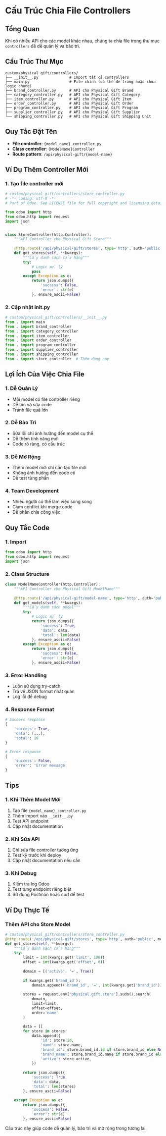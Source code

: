 # Cấu Trúc Chia File Controllers

## Tổng Quan
Khi có nhiều API cho các model khác nhau, chúng ta chia file trong thư mục `controllers` để dễ quản lý và bảo trì.

## Cấu Trúc Thư Mục
```
custom/physical_gift/controllers/
├── __init__.py              # Import tất cả controllers
├── main.py                  # File chính (có thể để trống hoặc chứa logic chung)
├── brand_controller.py      # API cho Physical Gift Brand
├── category_controller.py   # API cho Physical Gift Category
├── item_controller.py       # API cho Physical Gift Item
├── order_controller.py      # API cho Physical Gift Order
├── program_controller.py    # API cho Physical Gift Program
├── supplier_controller.py   # API cho Physical Gift Supplier
└── shipping_controller.py   # API cho Physical Gift Shipping Unit
```

## Quy Tắc Đặt Tên
- **File controller**: `{model_name}_controller.py`
- **Class controller**: `{ModelName}Controller`
- **Route pattern**: `/api/physical-gift/{model-name}`

## Ví Dụ Thêm Controller Mới

### 1. Tạo file controller mới
```python
# custom/physical_gift/controllers/store_controller.py
# -*- coding: utf-8 -*-
# Part of Odoo. See LICENSE file for full copyright and licensing details.

from odoo import http
from odoo.http import request
import json


class StoreController(http.Controller):
    """API Controller cho Physical Gift Store"""
    
    @http.route('/api/physical-gift/stores', type='http', auth='public', methods=['GET'], csrf=False)
    def get_stores(self, **kwargs):
        """Lấy danh sách cửa hàng"""
        try:
            # Logic xử lý
            pass
        except Exception as e:
            return json.dumps({
                'success': False,
                'error': str(e)
            }, ensure_ascii=False)
```

### 2. Cập nhật __init__.py
```python
# custom/physical_gift/controllers/__init__.py
from . import main
from . import brand_controller
from . import category_controller
from . import item_controller
from . import order_controller
from . import program_controller
from . import supplier_controller
from . import shipping_controller
from . import store_controller  # Thêm dòng này
```

## Lợi Ích Của Việc Chia File

### 1. Dễ Quản Lý
- Mỗi model có file controller riêng
- Dễ tìm và sửa code
- Tránh file quá lớn

### 2. Dễ Bảo Trì
- Sửa lỗi chỉ ảnh hưởng đến model cụ thể
- Dễ thêm tính năng mới
- Code rõ ràng, có cấu trúc

### 3. Dễ Mở Rộng
- Thêm model mới chỉ cần tạo file mới
- Không ảnh hưởng đến code cũ
- Dễ test từng phần

### 4. Team Development
- Nhiều người có thể làm việc song song
- Giảm conflict khi merge code
- Dễ phân chia công việc

## Quy Tắc Code

### 1. Import
```python
from odoo import http
from odoo.http import request
import json
```

### 2. Class Structure
```python
class ModelNameController(http.Controller):
    """API Controller cho Physical Gift ModelName"""
    
    @http.route('/api/physical-gift/model-name', type='http', auth='public', methods=['GET'], csrf=False)
    def get_models(self, **kwargs):
        """Lấy danh sách model"""
        try:
            # Logic xử lý
            return json.dumps({
                'success': True,
                'data': data,
                'total': len(data)
            }, ensure_ascii=False)
        except Exception as e:
            return json.dumps({
                'success': False,
                'error': str(e)
            }, ensure_ascii=False)
```

### 3. Error Handling
- Luôn sử dụng try-catch
- Trả về JSON format nhất quán
- Log lỗi để debug

### 4. Response Format
```python
# Success response
{
    'success': True,
    'data': [...],
    'total': 10
}

# Error response
{
    'success': False,
    'error': 'Error message'
}
```

## Tips

### 1. Khi Thêm Model Mới
1. Tạo file `{model_name}_controller.py`
2. Thêm import vào `__init__.py`
3. Test API endpoint
4. Cập nhật documentation

### 2. Khi Sửa API
1. Chỉ sửa file controller tương ứng
2. Test kỹ trước khi deploy
3. Cập nhật documentation nếu cần

### 3. Khi Debug
1. Kiểm tra log Odoo
2. Test từng endpoint riêng biệt
3. Sử dụng Postman hoặc curl để test

## Ví Dụ Thực Tế

### Thêm API cho Store Model
```python
# custom/physical_gift/controllers/store_controller.py
@http.route('/api/physical-gift/stores', type='http', auth='public', methods=['GET'], csrf=False)
def get_stores(self, **kwargs):
    """Lấy danh sách cửa hàng"""
    try:
        limit = int(kwargs.get('limit', 100))
        offset = int(kwargs.get('offset', 0))
        
        domain = [('active', '=', True)]
        
        if kwargs.get('brand_id'):
            domain.append(('brand_id', '=', int(kwargs.get('brand_id'))))
        
        stores = request.env['physical.gift.store'].sudo().search(
            domain, 
            limit=limit, 
            offset=offset,
            order='name'
        )
        
        data = []
        for store in stores:
            data.append({
                'id': store.id,
                'name': store.name,
                'brand_id': store.brand_id.id if store.brand_id else None,
                'brand_name': store.brand_id.name if store.brand_id else None,
                'active': store.active,
            })
        
        return json.dumps({
            'success': True,
            'data': data,
            'total': len(stores)
        }, ensure_ascii=False)
        
    except Exception as e:
        return json.dumps({
            'success': False,
            'error': str(e)
        }, ensure_ascii=False)
```

Cấu trúc này giúp code dễ quản lý, bảo trì và mở rộng trong tương lai. 